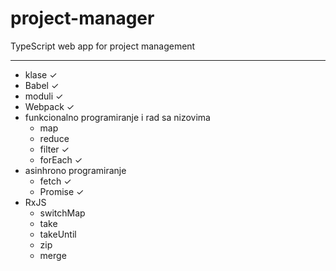 # project-manager
 TypeScript web app for project management
_______________________________________________________________

* klase ✓
* Babel ✓
* moduli ✓
* Webpack ✓
* funkcionalno programiranje i rad sa nizovima
    * map
    * reduce
    * filter ✓
    * forEach ✓
* asinhrono programiranje
    * fetch ✓
    * Promise ✓
* RxJS
    * switchMap
    * take
    * takeUntil
    * zip
    * merge

